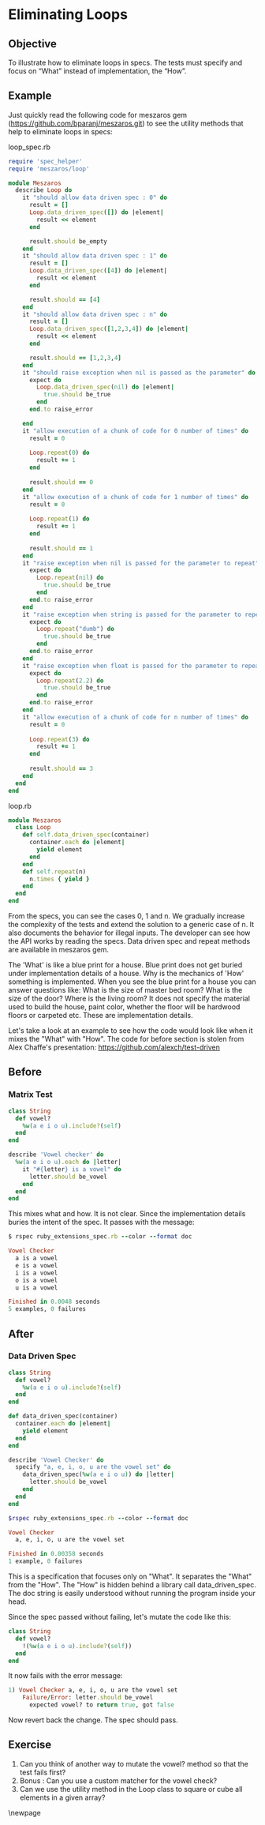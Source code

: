 # Eliminating Loops #

## Objective ##

To illustrate how to eliminate loops in specs. The tests must specify and focus on “What” instead of implementation, the “How”.

## Example ##

Just quickly read the following code for meszaros gem (https://github.com/bparanj/meszaros.git) to see the utility methods that help to eliminate loops in specs:

loop_spec.rb

```ruby
require 'spec_helper'
require 'meszaros/loop'

module Meszaros
  describe Loop do
    it "should allow data driven spec : 0" do
      result = []
      Loop.data_driven_spec([]) do |element|
        result << element
      end

      result.should be_empty
    end
    it "should allow data driven spec : 1" do
      result = []
      Loop.data_driven_spec([4]) do |element|
        result << element
      end

      result.should == [4]
    end    
    it "should allow data driven spec : n" do
      result = []
      Loop.data_driven_spec([1,2,3,4]) do |element|
        result << element
      end

      result.should == [1,2,3,4]
    end
    it "should raise exception when nil is passed as the parameter" do
      expect do
        Loop.data_driven_spec(nil) do |element|
          true.should be_true
        end
      end.to raise_error

    end
    it "allow execution of a chunk of code for 0 number of times" do
      result = 0
      
      Loop.repeat(0) do
        result += 1        
      end
      
      result.should == 0
    end
    it "allow execution of a chunk of code for 1 number of times" do
      result = 0
      
      Loop.repeat(1) do
        result += 1        
      end
      
      result.should == 1
    end
    it "raise exception when nil is passed for the parameter to repeat" do      
      expect do
        Loop.repeat(nil) do
          true.should be_true      
        end
      end.to raise_error      
    end
    it "raise exception when string is passed for the parameter to repeat" do      
      expect do
        Loop.repeat("dumb") do
          true.should be_true        
        end
      end.to raise_error
    end
    it "raise exception when float is passed for the parameter to repeat" do      
      expect do
        Loop.repeat(2.2) do
          true.should be_true        
        end
      end.to raise_error
    end
    it "allow execution of a chunk of code for n number of times" do
      result = 0
      
      Loop.repeat(3) do
        result += 1        
      end
      
      result.should == 3
    end
  end  
end
```

loop.rb

```ruby
module Meszaros
  class Loop
    def self.data_driven_spec(container)
      container.each do |element|
        yield element
      end
    end    
    def self.repeat(n)
      n.times { yield }
    end
  end
end
```

From the specs, you can see the cases 0, 1 and n. We gradually increase the complexity of the tests and extend the solution to a generic case of n. It also documents the behavior for illegal inputs. The developer can see how the API works by reading the specs. Data driven spec and repeat methods are available in meszaros gem.

The 'What' is like a blue print for a house. Blue print does not get buried under implementation details of a house. Why is the mechanics of 'How' something is implemented. When you see the blue print for a house you can answer questions like: What is the size of master bed room? What is the size of the door? Where is the living room? It does not specify the material used to build the house, paint color, whether the floor will be hardwood floors or carpeted etc. These are implementation details. 

Let's take a look at an example to see how the code would look like when it mixes the "What" with "How". The code for before section is stolen from Alex Chaffe's presentation: https://github.com/alexch/test-driven

## Before ##

### Matrix Test ###

```ruby
class String
  def vowel?
    %w(a e i o u).include?(self)
  end
end

describe 'Vowel checker' do  
  %w(a e i o u).each do |letter|
    it "#{letter} is a vowel" do
      letter.should be_vowel
    end
  end
end
```

This mixes what and how. It is not clear. Since the implementation details buries the intent of the spec. It passes with the message:

```ruby
$ rspec ruby_extensions_spec.rb --color --format doc

Vowel Checker
  a is a vowel
  e is a vowel
  i is a vowel
  o is a vowel
  u is a vowel

Finished in 0.0048 seconds
5 examples, 0 failures
```

## After ##

### Data Driven Spec ###

```ruby
class String
  def vowel?
    %w(a e i o u).include?(self)
  end
end

def data_driven_spec(container)
  container.each do |element|
    yield element
  end
end

describe 'Vowel Checker' do  
  specify "a, e, i, o, u are the vowel set" do
    data_driven_spec(%w(a e i o u)) do |letter|
      letter.should be_vowel
    end
  end
end
```

```ruby
$rspec ruby_extensions_spec.rb --color --format doc

Vowel Checker
  a, e, i, o, u are the vowel set

Finished in 0.00358 seconds
1 example, 0 failures
```

This is a specification that focuses only on "What". It separates the "What" from the "How". The "How" is hidden behind a library call data_driven_spec. The doc string is easily understood without running the program inside your head.

Since the spec passed without failing, let's mutate the code like this:

```ruby
class String
  def vowel?
    !(%w(a e i o u).include?(self))
  end
end
```

It now fails with the error message:

```ruby
1) Vowel Checker a, e, i, o, u are the vowel set
    Failure/Error: letter.should be_vowel
      expected vowel? to return true, got false
```

Now revert back the change. The spec should pass.

## Exercise ##

1. Can you think of another way to mutate the vowel? method so that the test fails first?
2. Bonus : Can you use a custom matcher for the vowel check?
3. Can we use the utility method in the Loop class to square or cube all elements in a given array?

\newpage
